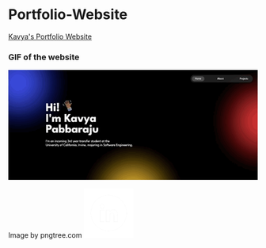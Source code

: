 # Portfolio-Website
[Kavya's Portfolio Website](https://kavyaa-p.github.io/Portfolio-Website/)

### GIF of the website
<img src="Images/PortfolioWebsiteGIF.gif">

Image by pngtree.com
<img src="Images/linkedinLogo.png" width=100> 
